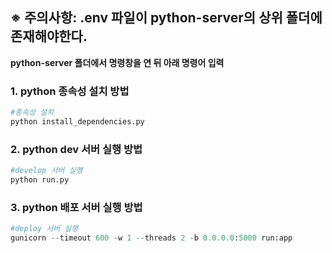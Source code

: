 
## ※ 주의사항: .env 파일이 python-server의 상위 폴더에 존재해야한다.
 
**python-server 폴더에서 명령창을 연 뒤 아래 명령어 입력**

### 1. python 종속성 설치 방법



```python
#종속성 설치
python install_dependencies.py
```
 
 
### 2. python dev 서버 실행 방법

```python
#develop 서버 실행
python run.py
```
 
 
### 3. python 배포 서버 실행 방법

```python
#deploy 서버 실행
gunicorn --timeout 600 -w 1 --threads 2 -b 0.0.0.0:5000 run:app
```